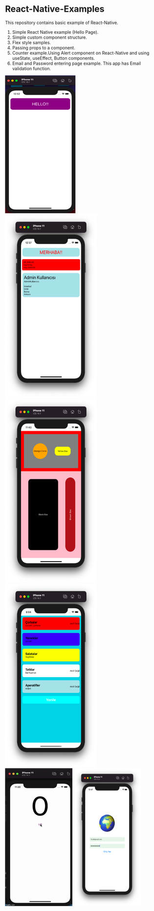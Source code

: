 # React-Native-Examples
This repository contains basic example of React-Native. 
1) Simple React Native example (Hello Page).
2) Simple custom component structure.
3) Flex style samples.
4) Passing props to a component.
5) Counter example.Using Alert component on React-Native and using useState, useEffect, Button components.
6) Email and Password entering page example. This app has Email validation function. 
<div>
<img src="images/hello.png" width="230" height="450">
<img src="images/custom-component.png" width="300" height="600" >
<img src="images/flex.png" width="300" height="600" >
  </div>
  <div>
<img src="images/props-component.png" width="300" height="600" >
<img src="images/counter.gif" width="220" height="450" >
  <img src="images/email-validation.png" width="220" height="450" >


  </div>





